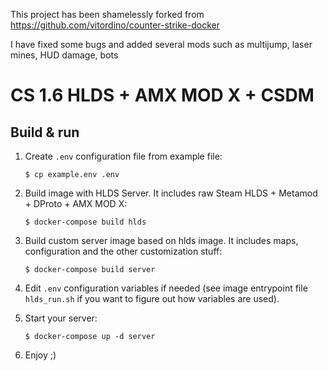 This project has been shamelessly forked from https://github.com/vitordino/counter-strike-docker

I have fixed some bugs and added several mods such as multijump, laser mines, HUD damage, bots

# CS 1.6 HLDS + AMX MOD X + CSDM


Build & run
-----------

1. Create `.env` configuration file from example file:

    ```
    $ cp example.env .env
    ```

2. Build image with HLDS Server. It includes raw Steam HLDS + Metamod + DProto + AMX MOD X:

    ```
    $ docker-compose build hlds
    ```

3. Build custom server image based on hlds image. It includes maps, configuration and the other customization stuff:
 
    ```
    $ docker-compose build server
    ```
    
4. Edit `.env` configuration variables if needed (see image entrypoint file `hlds_run.sh` if you want to figure out how variables are used).

5. Start your server:

    ```
    $ docker-compose up -d server
    ```

6. Enjoy ;)
